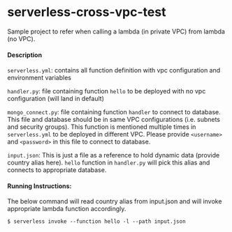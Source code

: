 # serverless-cross-vpc-test
Sample project to refer when calling a lambda (in private VPC) from lambda (no VPC).


#### Description

`serverless.yml`: contains all function definition with vpc configuration and environment variables

`handler.py`: file containing function `hello` to be deployed with no vpc configuration (will land in default)

`mongo_connect.py`: file containing function `handler` to connect to database. This file and database should be in same VPC configurations (i.e. subnets and security groups).
This function is mentioned multiple times in `serverless.yml` to be deployed in different VPC. Please provide `<username>` and `<password>` in this file to connect to database.

`input.json`: This is just a file as a reference to hold dynamic data (provide country alias here). `hello` function in `handler.py` will pick this alias and connects to appropriate database.



#### Running Instructions:

The below command will read country alias from input.json and will invoke appropriate lambda function accordingly.

```
$ serverless invoke --function hello -l --path input.json
```
